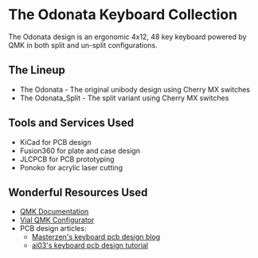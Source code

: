 # The Odonata Keyboard Collection

The Odonata design is an ergonomic 4x12, 48 key keyboard powered by QMK in both split and un-split configurations.

## The Lineup
- The Odonata - The original unibody design using Cherry MX switches
- The Odonata_Split - The split variant using Cherry MX switches

## Tools and Services Used
- KiCad for PCB design
- Fusion360 for plate and case design
- JLCPCB for PCB prototyping
- Ponoko for acrylic laser cutting

## Wonderful Resources Used
- [QMK Documentation](https://docs.qmk.fm/#/)
- [Vial QMK Configurator](https://get.vial.today/)
- PCB design articles:
    - [Masterzen's keyboard pcb design blog](https://www.masterzen.fr/2020/05/03/designing-a-keyboard-part-1/) 
    - [ai03's keyboard pcb design tutorial](https://wiki.ai03.com/books/pcb-design/page/pcb-guide-part-1---preparations)
